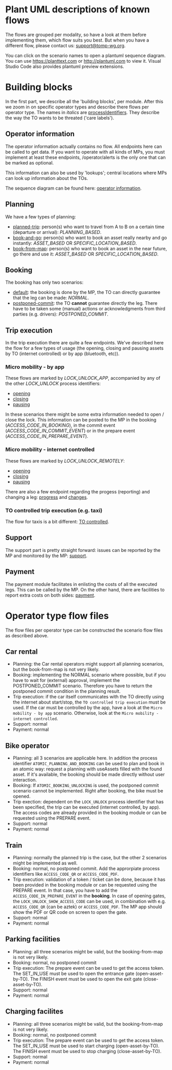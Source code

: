 # Plant UML descriptions of known flows
The flows are grouped per modality, so have a look at them before implementing them, which flow suits you best. But when you have a different flow, please contact us: support@tomp-wg.org.

You can click on the scenario names to open a plantuml sequence diagram. You can use https://planttext.com or http://plantuml.com to view it. Visual Studio Code also provides plantuml preview extensions.

# Building blocks
In the first part, we describe all the 'building blocks', per module. After this we zoom in on specific operator types and describe there flows per operator type.
The names in _italics_ are [processIdentifiers](https://github.com/TOMP-WG/TOMP-API/wiki/ProcessIdentifiers). They describe the way the TO wants to be threated ('care labels').

## Operator information
The operator information actually contains no flow. All endpoints here can be called to get data. If you want to operate with all kinds of MPs, you must implement at least these endpoints, /operator/alerts is the only one that can be marked as optional.

This information can also be used by 'lookups'; central locations where MPs can look up information about the TOs.

The sequence diagram can be found here: [operator information](/Planning/default.plantuml).

## Planning
We have a few types of planning:
* [planned-trip](/Planning/planned-trip.plantuml): person(s) who want to travel from A to B on a certain time (departure or arrival): _PLANNING_BASED_. 
* [book-and-go](/Planning/book-and-go.plantuml): person(s) who want to book an asset really nearby and go instantly: _ASSET_BASED_ OR _SPECIFIC_LOCATION_BASED_.
* [book-from-map](/Planning/book-from-map.plantuml): person(s) who want to book an asset in the near future, go there and use it: _ASSET_BASED_ OR _SPECIFIC_LOCATION_BASED_.

## Booking
The booking has only two scenarios:
* [default](/Booking/default.plantuml): the booking is done by the MP, the TO can directly guarantee that the leg can be made: _NORMAL_.
* [postponed-commit](/Booking/postponed-commit.plantuml): the TO **cannot** guarantee directly the leg. There have to be taken some (manual) actions or acknowledgments from third parties (e.g. drivers): _POSTPONED_COMMIT_.

## Trip execution
In the trip execution there are quite a few endpoints. We've described here the flow for a few types of usage (the opening, closing and pausing assets by TO (internet controlled) or by app (bluetooth, etc)).

### Micro mobility - by app
These flows are marked by _LOCK_UNLOCK_APP_, accompanied by any of the other _LOCK_UNLOCK_ process identifiers:
* [opening](/TripExecution/open-asset-by-app.plantuml)
* [closing](/TripExecution/finish-asset-by-app.plantuml)
* [pausing](/TripExecution/pause-asset-by-app.plantuml)

In these scenarios there might be some extra information needed to open / close the lock. This information can be posted to the MP in the booking (_ACCESS_CODE_IN_BOOKING_), in the commit event (_ACCESS_CODE_IN_COMMIT_EVENT_) or in the prepare event (_ACCESS_CODE_IN_PREPARE_EVENT_).

### Micro mobility - internet controlled
These flows are marked by _LOCK_UNLOCK_REMOTELY_:
* [opening](/TripExecution/open-asset-by-TO.plantuml)
* [closing](/TripExecution/finish-asset-by-TO.plantuml)
* [pausing](/TripExecution/pause-asset-by-TO.plantuml)

There are also a few endpoint regarding the progess (reporting) and changing a leg: [progress](/TripExecution/progress.plantuml) and [changes](/TripExecution/change-leg.plantuml).

### TO controlled trip execution (e.g. taxi)
The flow for taxis is a bit different: [TO controlled](/TripExecution/to-controlled.plantuml).

## Support
The support part is pretty straight forward: issues can be reported by the MP and monitored by the MP: [support](/Support/default.plantuml).

## Payment
The payment module facilitates in enlisting the costs of all the executed legs. This can be called by the MP. On the other hand, there are facilities to report extra costs on both sides: [payment](/Payment/default.plantuml).

# Operator type flow files
The flow files per operator type can be constructed the scenario flow files as described above.

## Car rental
* Planning: the Car rental operators might support all planning scenarios, but the book-from-map is not very likely.
* Booking: implementing the NORMAL scenario where possible, but if you have to wait for (external) approval, implement the POSTPONED_COMMIT scenario. Therefore you have to return the postponed commit condition in the planning result.
* Trip execution: if the car itself communicates with the TO directly using the internet about start/stop, the `TO controlled trip execution` must be used. If the car must be controlled by the app, have a look at the `Micro mobility - by app` scenario. Otherwise, look at the `Micro mobility - internet controlled`.
* Support: normal
* Payment: normal

## Bike operator
* Planning: all 3 scenarios are applicable here. In addition the process identifier `ATOMIC_PLANNING_AND_BOOKING` can be used to plan and book in an atomic way: request a planning with useAssets filled with the found asset. If it's available, the booking should be made directly without user interaction.
* Booking: If `ATOMIC_BOOKING_UNLOCKING` is used, the postponed commit scenario cannot be implemented. Right after booking, the bike must be opened. 
* Trip exection: dependent on the `LOCK_UNLOCK` process identifier that has been specified, the trip can be executed (internet controlled, by app). The access codes are already provided in the booking module or can be requested using the PREPARE event.
* Support: normal
* Payment: normal

## Train
* Planning: normally the planned trip is the case, but the other 2 scenarios might be implemented as well.
* Booking: normal, no postponed commit. Add the approrpiate process identifiers like `ACCESS_CODE_QR` or `ACCESS_CODE_PDF`.
* Trip execution: validation of a token / ticket can be done, because it has been provided in the booking module or can be requested using the PREPARE event. In that case, you have to add the `ACCESS_CODE_IN_PREPARE_EVENT` in the <b>booking</b>. In case of opening gates, the `LOCK_UNLOCK_SHOW_ACCESS_CODE` can be used, in combination with e.g. `ACCESS_CODE_QR` (can be aztek) or `ACCESS_CODE_PDF`. The MP app should show the PDF or QR code on screen to open the gate.
* Support: normal
* Payment: normal

## Parking facilities
* Planning: all three scenarios might be valid, but the booking-from-map is not very likely.
* Booking: normal, no postponed commit
* Trip execution: The prepare event can be used to get the access token. The SET_IN_USE must be used to open the entrance gate (open-asset-by-TO). The FINISH event must be used to open the exit gate (close-asset-by-TO).
* Support: normal
* Payment: normal

## Charging facilites
* Planning: all three scenarios might be valid, but the booking-from-map is not very likely.
* Booking: normal, no postponed commit
* Trip execution: The prepare event can be used to get the access token. The SET_IN_USE must be used to start charging (open-asset-by-TO). The FINISH event must be used to stop charging (close-asset-by-TO).
* Support: normal
* Payment: normal
